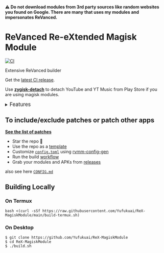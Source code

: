 #### ⚠️ Do not download modules from 3rd party sources like random websites you found on Google. There are many that uses my modules and impersonates ReVanced.

# ReVanced Re-eXtended Magisk Module
[![CI](https://github.com/j-hc/revanced-magisk-module/actions/workflows/ci.yml/badge.svg?event=schedule)](https://github.com/Yufukuai/ReX-MagiskModule/actions/workflows/ci.yml)

Extensive ReVanced builder  

Get the [latest CI release](https://github.com/Yufukuai/ReX-MagiskModule/releases).

Use [**zygisk-detach**](https://github.com/j-hc/zygisk-detach) to detach YouTube and YT Music from Play Store if you are using magisk modules. 

<details><summary><big>Features</big></summary>
<ul>
 <li>Support all present and future ReVanced and <a href="https://github.com/inotia00/revanced-patches">ReVanced Extended</a> apps</li>
 <li> Can build Magisk modules and non-root APKs</li>
 <li> Updated daily with the latest versions of apps and patches</li>
 <li> Optimize APKs and modules for size</li>
 <li> Modules</li>
    <ul>
     <li> recompile invalidated odex for faster usage</li>
     <li> receive updates from Magisk app</li>
     <li> do not break safetynet or trigger root detections</li>
     <li> handle installation of the correct version of the stock app and all that</li>
     <li> support Magisk and KernelSU</li>
    </ul>
</ul>
Note that the <a href="../../actions/workflows/ci.yml">CI workflow</a> is scheduled to build the modules and APKs everyday using GitHub Actions if there is a change in ReVanced patches. You may want to disable it.
</details>

## To include/exclude patches or patch other apps
[**See the list of patches**](https://github.com/YT-Advanced/ReX-patches)

 * Star the repo :eyes:
 * Use the repo as a [template](https://github.com/new?template_name=revanced-magisk-module&template_owner=j-hc)
 * Customize [`config.toml`](./config.toml) using [rvmm-config-gen](https://j-hc.github.io/rvmm-config-gen/)
 * Run the build [workflow](../../actions/workflows/build.yml)
 * Grab your modules and APKs from [releases](../../releases)

also see here [`CONFIG.md`](./CONFIG.md)

## Building Locally
### On Termux
```console
bash <(curl -sSf https://raw.githubusercontent.com/Yufukuai/ReX-MagiskModule/main/build-termux.sh)
```

### On Desktop
```console
$ git clone https://github.com/Yufukuai/ReX-MagiskModule
$ cd ReX-MagiskModule
$ ./build.sh
```
